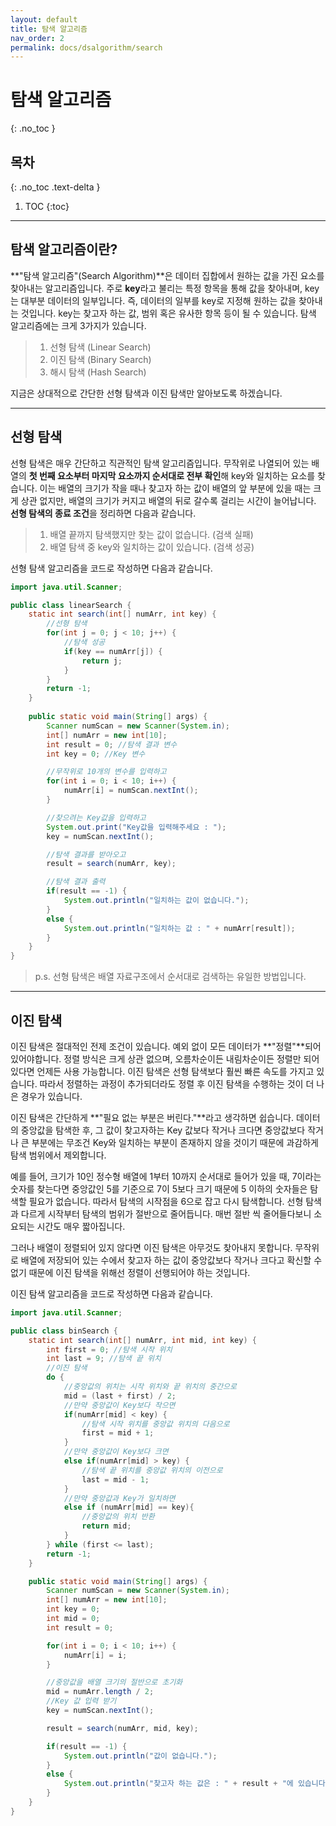 ```yaml
---
layout: default
title: 탐색 알고리즘
nav_order: 2
permalink: docs/dsalgorithm/search
---
```


# 탐색 알고리즘
{: .no_toc }

## 목차
{: .no_toc .text-delta }

1. TOC
{:toc}

---

## 탐색 알고리즘이란?
**"탐색 알고리즘"(Search Algorithm)**은 데이터 집합에서 원하는 값을 가진 요소를 찾아내는 알고리즘입니다. 주로 **key**라고 불리는 특정 항목을 통해 값을 찾아내며, key는 대부분 데이터의 일부입니다. 즉, 데이터의 일부를 key로 지정해 원하는 값을 찾아내는 것입니다. key는 찾고자 하는 값, 범위 혹은 유사한 항목 등이 될 수 있습니다. 탐색 알고리즘에는 크게 3가지가 있습니다.

>1. 선형 탐색 (Linear Search)
>2. 이진 탐색 (Binary Search)
>3. 해시 탐색 (Hash Search)

지금은 상대적으로 간단한 선형 탐색과 이진 탐색만 알아보도록 하겠습니다.

---

## 선형 탐색

선형 탐색은 매우 간단하고 직관적인 탐색 알고리즘입니다. 무작위로 나열되어 있는 배열의 **첫 번째 요소부터 마지막 요소까지 순서대로 전부 확인**해 key와 일치하는 요소를 찾습니다. 이는 배열의 크기가 작을 때나 찾고자 하는 값이 배열의 앞 부분에 있을 때는 크게 상관 없지만, 배열의 크기가 커지고 배열의 뒤로 갈수록 걸리는 시간이 늘어납니다. **선형 탐색의 종료 조건**을 정리하면 다음과 같습니다.

>1. 배열 끝까지 탐색했지만 찾는 값이 없습니다. (검색 실패)
>2. 배열 탐색 중 key와 일치하는 값이 있습니다. (검색 성공)

선형 탐색 알고리즘을 코드로 작성하면 다음과 같습니다.

```java
import java.util.Scanner;

public class linearSearch {
    static int search(int[] numArr, int key) {
        //선형 탐색
        for(int j = 0; j < 10; j++) {
            //탐색 성공
            if(key == numArr[j]) {
                return j;
            }
        }
        return -1;
    }
    
    public static void main(String[] args) {
        Scanner numScan = new Scanner(System.in);
        int[] numArr = new int[10];
        int result = 0; //탐색 결과 변수
        int key = 0; //Key 변수

        //무작위로 10개의 변수를 입력하고
        for(int i = 0; i < 10; i++) {
            numArr[i] = numScan.nextInt();
        }

        //찾으려는 Key값을 입력하고
        System.out.print("Key값을 입력해주세요 : ");
        key = numScan.nextInt();

        //탐색 결과를 받아오고
        result = search(numArr, key);

        //탐색 결과 출력
        if(result == -1) {
            System.out.println("일치하는 값이 없습니다.");
        }
        else {
            System.out.println("일치하는 값 : " + numArr[result]);
        }
    }
}
```

>p.s. 선형 탐색은 배열 자료구조에서 순서대로 검색하는 유일한 방법입니다.

---

## 이진 탐색

이진 탐색은 절대적인 전제 조건이 있습니다. 예외 없이 모든 데이터가 **"정렬"**되어 있어야합니다. 정렬 방식은 크게 상관 없으며, 오름차순이든 내림차순이든 정렬만 되어 있다면 언제든 사용 가능합니다. 이진 탐색은 선형 탐색보다 훨씬 빠른 속도를 가지고 있습니다. 따라서 정렬하는 과정이 추가되더라도 정렬 후 이진 탐색을 수행하는 것이 더 나은 경우가 있습니다.

이진 탐색은 간단하게 **"필요 없는 부분은 버린다."**라고 생각하면 쉽습니다. 데이터의 중앙값을 탐색한 후, 그 값이 찾고자하는 Key 값보다 작거나 크다면 중앙값보다 작거나 큰 부분에는 무조건 Key와 일치하는 부분이 존재하지 않을 것이기 때문에 과감하게 탐색 범위에서 제외합니다.

예를 들어, 크기가 10인 정수형 배열에 1부터 10까지 순서대로 들어가 있을 때, 7이라는 숫자를 찾는다면 중앙값인 5를 기준으로 7이 5보다 크기 때문에 5 이하의 숫자들은 탐색할 필요가 없습니다. 따라서 탐색의 시작점을 6으로 잡고 다시 탐색합니다. 선형 탐색과 다르게 시작부터 탐색의 범위가 절반으로 줄어듭니다. 매번 절반 씩 줄어들다보니 소요되는 시간도 매우 짧아집니다.

그러나 배열이 정렬되어 있지 않다면 이진 탐색은 아무것도 찾아내지 못합니다. 무작위로 배열에 저장되어 있는 수에서 찾고자 하는 값이 중앙값보다 작거나 크다고 확신할 수 없기 때문에 이진 탐색을 위해선 정렬이 선행되어야 하는 것입니다.

이진 탐색 알고리즘을 코드로 작성하면 다음과 같습니다.

```java
import java.util.Scanner;

public class binSearch {
    static int search(int[] numArr, int mid, int key) {
        int first = 0; //탐색 시작 위치
        int last = 9; //탐색 끝 위치
        //이진 탐색
        do {
            //중앙값의 위치는 시작 위치와 끝 위치의 중간으로
            mid = (last + first) / 2;
            //만약 중앙값이 Key보다 작으면
            if(numArr[mid] < key) {
                //탐색 시작 위치를 중앙값 위치의 다음으로
                first = mid + 1;
            }
            //만약 중앙값이 Key보다 크면
            else if(numArr[mid] > key) {
                //탐색 끝 위치를 중앙값 위치의 이전으로
                last = mid - 1;
            }
            //만약 중앙값과 Key가 일치하면
            else if (numArr[mid] == key){
                //중앙값의 위치 반환
                return mid;
            }
        } while (first <= last);
        return -1;
    }

    public static void main(String[] args) {
        Scanner numScan = new Scanner(System.in);
        int[] numArr = new int[10];
        int key = 0;
        int mid = 0;
        int result = 0;

        for(int i = 0; i < 10; i++) {
            numArr[i] = i;
        }

        //중앙값을 배열 크기의 절반으로 초기화
        mid = numArr.length / 2;
        //Key 값 입력 받기
        key = numScan.nextInt();

        result = search(numArr, mid, key);

        if(result == -1) {
            System.out.println("값이 없습니다.");
        }
        else {
            System.out.println("찾고자 하는 값은 : " + result + "에 있습니다.");
        }
    }
}
```
